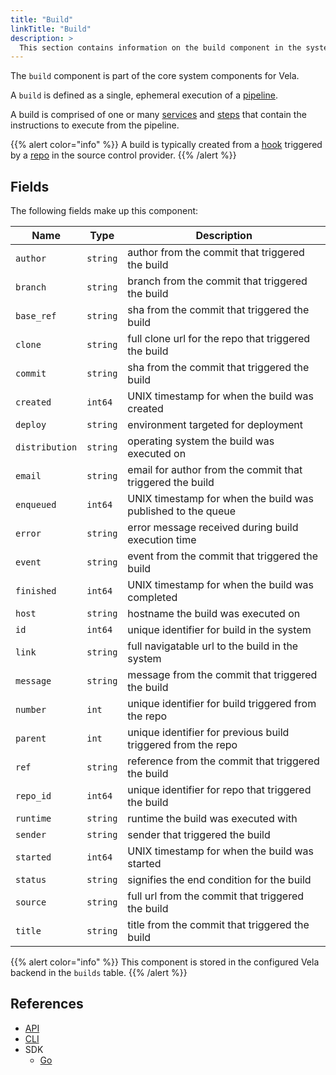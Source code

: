 ```yaml
---
title: "Build"
linkTitle: "Build"
description: >
  This section contains information on the build component in the system.
---
```


The `build` component is part of the core system components for Vela.

A `build` is defined as a single, ephemeral execution of a [pipeline](/docs/concepts/pipeline/).

A build is comprised of one or many [services](/docs/concepts/system/service/) and [steps](/docs/concepts/system/step/) that contain the instructions to execute from the pipeline.

{{% alert color="info" %}}
A build is typically created from a [hook](/docs/concepts/system/hook/) triggered by a [repo](/docs/concepts/system/repo/) in the source control provider.
{{% /alert %}}

## Fields

The following fields make up this component:

| Name           | Type     | Description                                                  |
| -------------- | -------- | ------------------------------------------------------------ |
| `author`       | `string` | author from the commit that triggered the build              |
| `branch`       | `string` | branch from the commit that triggered the build              |
| `base_ref`     | `string` | sha from the commit that triggered the build                 |
| `clone`        | `string` | full clone url for the repo that triggered the build         |
| `commit`       | `string` | sha from the commit that triggered the build                 |
| `created`      | `int64`  | UNIX timestamp for when the build was created                |
| `deploy`       | `string` | environment targeted for deployment                          |
| `distribution` | `string` | operating system the build was executed on                   |
| `email`        | `string` | email for author from the commit that triggered the build    |
| `enqueued`     | `int64`  | UNIX timestamp for when the build was published to the queue |
| `error`        | `string` | error message received during build execution time           |
| `event`        | `string` | event from the commit that triggered the build               |
| `finished`     | `int64`  | UNIX timestamp for when the build was completed              |
| `host`         | `string` | hostname the build was executed on                           |
| `id`           | `int64`  | unique identifier for build in the system                    |
| `link`         | `string` | full navigatable url to the build in the system              |
| `message`      | `string` | message from the commit that triggered the build             |
| `number`       | `int`    | unique identifier for build triggered from the repo          |
| `parent`       | `int`    | unique identifier for previous build triggered from the repo |
| `ref`          | `string` | reference from the commit that triggered the build           |
| `repo_id`      | `int64`  | unique identifier for repo that triggered the build          |
| `runtime`      | `string` | runtime the build was executed with                          |
| `sender`       | `string` | sender that triggered the build                              |
| `started`      | `int64`  | UNIX timestamp for when the build was started                |
| `status`       | `string` | signifies the end condition for the build                    |
| `source`       | `string` | full url from the commit that triggered the build            |
| `title`        | `string` | title from the commit that triggered the build               |

{{% alert color="info" %}}
This component is stored in the configured Vela backend in the `builds` table.
{{% /alert %}}

## References

- [API](/docs/reference/api/build/)
- [CLI](/docs/reference/cli/build/)
- SDK
  - [Go](/docs/reference/sdk/go/)
